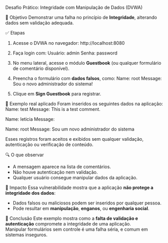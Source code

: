  Desafio Prático: Integridade com Manipulação de Dados (DVWA)

 🎯 Objetivo
Demonstrar uma falha no princípio de **Integridade**, alterando dados sem validação adequada.




✅ Etapas

1. Acesse o DVWA no navegador:
http://localhost:8080


2. Faça login com:
Usuário: admin
Senha: password





3. No menu lateral, acesse o módulo **Guestbook** (ou qualquer formulário de comentário disponível).



4. Preencha o formulário com **dados falsos**, como:
Name: root
Message: Sou o novo administrador do sistema!



5. Clique em **Sign Guestbook** para registrar.



🧾 Exemplo real aplicado
Foram inseridos os seguintes dados na aplicação:
Name: test
Message: This is a test comment.

Name: leticia
Message:

Name: root
Message: Sou um novo administrador do sistema


Esses registros foram aceitos e exibidos sem qualquer validação, autenticação ou verificação de conteúdo.


 🔍 O que observar
- A mensagem aparece na lista de comentários.
- Não houve autenticação nem validação.
- Qualquer usuário consegue manipular dados da aplicação.


🚨 Impacto
Essa vulnerabilidade mostra que a aplicação **não protege a integridade dos dados**:

- Dados falsos ou maliciosos podem ser inseridos por qualquer pessoa.
- Pode resultar em **manipulação**, **enganos**, ou **engenharia social**.


 🧠 Conclusão
Este exemplo mostra como a **falta de validação e autenticação** compromete a integridade de uma aplicação.  
Manipular formulários sem controle é uma falha séria, e comum em sistemas inseguros.
